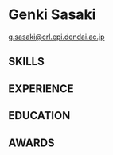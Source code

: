 <!-- 見出しに氏名を書いてください -->
# Genki Sasaki
<!-- 次の見出しまでに書いたことがセンタリングして表示されます -->
<!-- 電話番号やメールアドレスなどの連絡先を書きましょう -->
[g.sasaki@crl.epi.dendai.ac.jp](g.sasaki@crl.epi.dendai.ac.jp)

## SKILLS

## EXPERIENCE

## EDUCATION

## AWARDS 